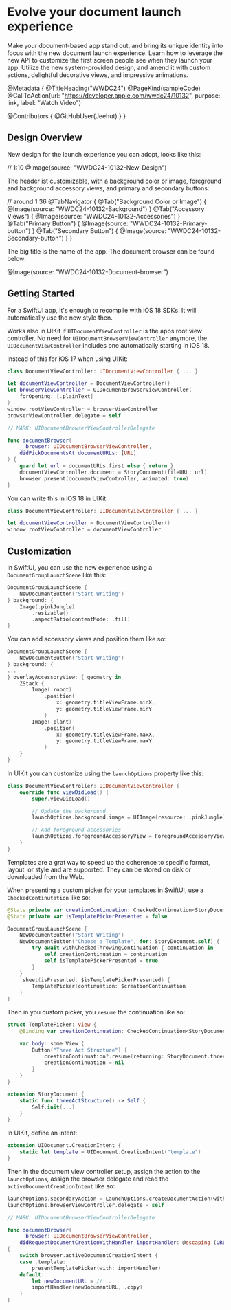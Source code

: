 # Evolve your document launch experience

Make your document-based app stand out, and bring its unique identity into focus with the new document launch experience. Learn how to leverage the new API to customize the first screen people see when they launch your app. Utilize the new system-provided design, and amend it with custom actions, delightful decorative views, and impressive animations.

@Metadata {
   @TitleHeading("WWDC24")
   @PageKind(sampleCode)
   @CallToAction(url: "https://developer.apple.com/wwdc24/10132", purpose: link, label: "Watch Video")

   @Contributors {
      @GitHubUser(Jeehut)
   }
}

## Design Overview

New design for the launch experience you can adopt, looks like this:

// 1:10
@Image(source: "WWDC24-10132-New-Design")

The header ist customizable, with a background color or image, foreground and background accessory views, and primary and secondary buttons:

// around 1:36
@TabNavigator {
   @Tab("Background Color or Image") {
      @Image(source: "WWDC24-10132-Background")
   }
   @Tab("Accessory Views") {
      @Image(source: "WWDC24-10132-Accessories")
   }
   @Tab("Primary Button") {
      @Image(source: "WWDC24-10132-Primary-button")
   }
   @Tab("Secondary Button") {
      @Image(source: "WWDC24-10132-Secondary-button")
   }
}


The big title is the name of the app. The document browser can be found below:

@Image(source: "WWDC24-10132-Document-browser")


## Getting Started

For a SwiftUI app, it's enough to recompile with iOS 18 SDKs. It will automatically use the new style then.

Works also in UIKit if `UIDocumentViewController` is the apps root view controller. No need for `UIDocumentBrowserViewController` anymore, the `UIDocumentViewController` includes one automatically starting in iOS 18.

Instead of this for iOS 17 when using UIKit:

```swift
class DocumentViewController: UIDocumentViewController { ... }

let documentViewController = DocumentViewController()
let browserViewController = UIDocumentBrowserViewController(
    forOpening: [.plainText]
)
window.rootViewController = browserViewController
browserViewController.delegate = self

// MARK: UIDocumentBrowserViewControllerDelegate

func documentBrowser(
    _ browser: UIDocumentBrowserViewController, 
    didPickDocumentsAt documentURLs: [URL]
) {
    guard let url = documentURLs.first else { return }
    documentViewController.document = StoryDocument(fileURL: url)
    browser.present(documentViewController, animated: true)
}
```

You can write this in iOS 18 in UIKit:

```swift
class DocumentViewController: UIDocumentViewController { ... }

let documentViewController = DocumentViewController()
window.rootViewController = documentViewController
```

## Customization

In SwiftUI, you can use the new experience using a `DocumentGroupLaunchScene` like this:

```swift
DocumentGroupLaunchScene {
    NewDocumentButton("Start Writing")
} background: {
    Image(.pinkJungle)
        .resizable()
        .aspectRatio(contentMode: .fill)
}
```

You can add accessory views and position them like so:

```swift
DocumentGroupLaunchScene {
    NewDocumentButton("Start Writing")
} background: {
...
} overlayAccessoryView: { geometry in
    ZStack {
        Image(.robot)
            .position(
                x: geometry.titleViewFrame.minX, 
                y: geometry.titleViewFrame.minY
            )
        Image(.plant)
            .position(
                x: geometry.titleViewFrame.maxX, 
                y: geometry.titleViewFrame.maxY
            )
    }
}
```

In UIKit you can customize using the `launchOptions` property like this:

```swift
class DocumentViewController: UIDocumentViewController {
    override func viewDidLoad() {
        super.viewDidLoad()

        // Update the background
        launchOptions.background.image = UIImage(resource: .pinkJungle)

        // Add foreground accessories
        launchOptions.foregroundAccessoryView = ForegroundAccessoryView()
    }
}
```

Templates are a grat way to speed up the coherence to specific format, layout, or style and are supported. They can be stored on disk or downloaded from the Web.

When presenting a custom picker for your templates in SwiftUI, use a `CheckedContinutation` like so:

```swift
@State private var creationContinuation: CheckedContinuation<StoryDocument?, any Error>?
@State private var isTemplatePickerPresented = false

DocumentGroupLaunchScene {
    NewDocumentButton("Start Writing")
    NewDocumentButton("Choose a Template", for: StoryDocument.self) {
        try await withCheckedThrowingContinuation { continuation in
            self.creationContinuation = continuation
            self.isTemplatePickerPresented = true
        }
    }
    .sheet(isPresented: $isTemplatePickerPresented) {
        TemplatePicker(continuation: $creationContinuation
    }
}
```

Then in you custom picker, you `resume` the continuation like so:

```swift
struct TemplatePicker: View {
    @Binding var creationContinuation: CheckedContinuation<StoryDocument?, any Error>?

    var body: some View {
        Button("Three Act Structure") {
            creationContinuation?.resume(returning: StoryDocument.threeActStructure())
            creationContinuation = nil
        }
    }
}

extension StoryDocument {
    static func threeActStructure() -> Self {
        Self.init(...)
    }
}
```

In UIKit, define an intent:

```swift
extension UIDocument.CreationIntent {
    static let template = UIDocument.CreationIntent("template")
}
```

Then in the document view controller setup, assign the action to the `launchOptions`, assign the browser delegate and read the `activeDocumentCreationIntent` like so:

```swift
launchOptions.secondaryAction = LaunchOptions.createDocumentAction(with: .template) 
launchOptions.browserViewController.delegate = self

// MARK: UIDocumentBrowserViewControllerDelegate

func documentBrowser(
    _ browser: UIDocumentBrowserViewController, 
    didRequestDocumentCreationWithHandler importHandler: @escaping (URL?, ImportMode) -> Void) 
{
    switch browser.activeDocumentCreationIntent {
    case .template: 
        presentTemplatePicker(with: importHandler)
    default:
        let newDocumentURL = // ...
        importHandler(newDocumentURL, .copy)
    }
}
```
